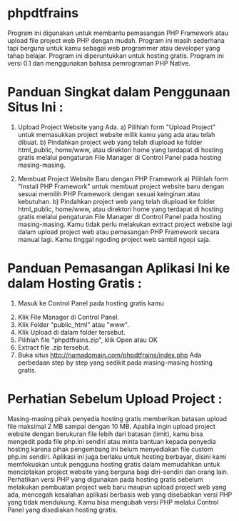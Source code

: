 # phpdtfrains
Program ini digunakan untuk membantu pemasangan PHP Framework atau upload file project web PHP dengan mudah. Program ini masih sederhana tapi berguna untuk kamu sebagai web programmer atau developer yang tahap belajar. Program ini diperuntukkan untuk hosting gratis. Program ini versi 0.1 dan menggunakan bahasa pemrograman PHP Native.

# Panduan Singkat dalam Penggunaan Situs Ini :
1. Upload Project Website yang Ada.
a) Pilihlah form "Upload Project" untuk memasukkan project website milik kamu yang ada atau telah dibuat.
b) Pindahkan project web yang telah diupload ke folder html_public, home/www, atau direktori home yang terdapat di hosting gratis melalui pengaturan File Manager di Control Panel pada hosting masing-masing.

2. Membuat Project Website Baru dengan PHP Framework
a) Pilihlah form "Install PHP Framework" untuk membuat project website baru dengan sesuai memilih PHP Framework dengan sesuai keinginan atau kebutuhan.
b) Pindahkan project web yang telah diupload ke folder html_public, home/www, atau direktori home yang terdapat di hosting gratis melalui pengaturan File Manager di Control Panel pada hosting masing-masing.
Kamu tidak perlu melakukan extract project website lagi dalam upload project web atau pemasangan PHP Framework secara manual lagi. Kamu tinggal ngoding project web sambil ngopi saja.

# Panduan Pemasangan Aplikasi Ini ke dalam Hosting Gratis :
1. Masuk ke Control Panel pada hosting gratis kamu</p>
2. Klik File Manager di Control Panel.
3. Klik Folder "public_html" atau "www".
4. Klik Upload di dalam folder tersebut.
5. Pilihlah file "phpdtfrains.zip", klik Open atau OK
6. Extract file .zip tersebut.
7. Buka situs http://namadomain.com/phpdtfrains/index.php
Ada perbedaan step by step yang sedikit pada masing-masing hosting gratis.

# Perhatian Sebelum Upload Project :
Masing-masing pihak penyedia hosting gratis memberikan batasan upload file maksimal 2 MB sampai dengan 10 MB. Apabila ingin upload project website dengan berukuran file lebih dari batasan (limit), kamu bisa mengedit pada file php.ini sendiri atau minta bantuan kepada penyedia hosting karena pihak pengembang ini belum menyediakan file custom php.ini sendiri.
Aplikasi ini juga berlaku untuk hosting berbayar, disini kami memfokuskan untuk pengguna hosting gratis dalam memudahkan untuk menciptakan project website yang berguna bagi diri-sendiri dan orang lain.
Perhatikan versi PHP yang digunakan pada hosting gratis sebelum melakukan pembuatan project web baru maupun upload project web yang ada, mencegah kesalahan aplikasi berbasis web yang disebabkan versi PHP yang tidak mendukung. Kamu bisa mengubah versi PHP melalui Control Panel yang disediakan hosting gratis.
